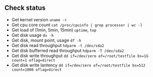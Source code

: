 
## Check status

* Get kernel version `uname -r`
* Get cpu core count `cat /proc/cpuinfo | grep processor | wc -l`
* Get load of (1min, 5min, 15min)  `uptime`, `top`
* Get disk usage `du -h`
* Get disk, mount point, usage `df -h`
* Get disk read throughput `hdparm -t /dev/sda2`
* Get disk bufferred read throughput `hdparm -T /dev/sda2`
* Get disk write throughput `dd if=/dev/zero of=/root/testfile bs=1G count=1 oflag=direct`
* Get disk write lantency `dd if=/dev/zero of=/root/testfile bs=512 count=1000 oflag=direct`

